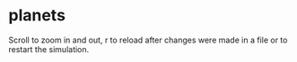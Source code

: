 # planets
Scroll to zoom in and out, r to reload after changes were made in a file or to restart the simulation.
